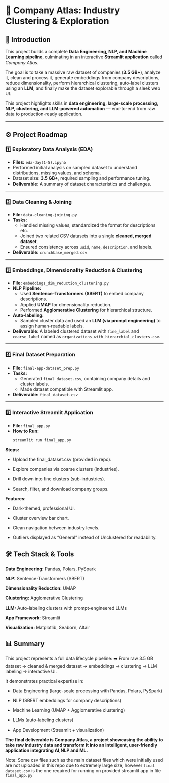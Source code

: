 # 📌 Company Atlas: Industry Clustering & Exploration  

## 📝 Introduction  
This project builds a complete **Data Engineering, NLP, and Machine Learning pipeline**, culminating in an interactive **Streamlit application** called *Company Atlas*.  

The goal is to take a massive raw dataset of companies (**3.5 GB+**), analyze it, clean and process it, generate embeddings from company descriptions, reduce dimensionality, perform hierarchical clustering, auto-label clusters using an **LLM**, and finally make the dataset explorable through a sleek web UI.  

This project highlights skills in **data engineering, large-scale processing, NLP, clustering, and LLM-powered automation** — end-to-end from raw data to production-ready application.  

---

## ⚙️ Project Roadmap  

### 1️⃣ Exploratory Data Analysis (EDA)  
- **Files:** `eda-day(1-5).ipynb`  
- Performed initial analysis on sampled dataset to understand distributions, missing values, and schema.  
- Dataset size: **3.5 GB+**, required sampling and performance tuning.  
- **Deliverable:** A summary of dataset characteristics and challenges.  

---

### 2️⃣ Data Cleaning & Joining  
- **File:** `data-cleaning-joining.py`  
- **Tasks:**  
  - Handled missing values, standardized the format for descriptions etc.  
  - Joined two related CSV datasets into a single **cleaned, merged dataset**.  
  - Ensured consistency across `uuid`, `name`, `description`, and labels.  
- **Deliverable:** `crunchbase_merged.csv`  

---

### 3️⃣ Embeddings, Dimensionality Reduction & Clustering  
- **File:** `embeddings_dim_reduction_clustering.py`  
- **NLP Pipeline:**  
  - Used **Sentence-Transformers (SBERT)** to embed company descriptions.  
  - Applied **UMAP** for dimensionality reduction.  
  - Performed **Agglomerative Clustering** for hierarchical structure.  
- **Auto-labeling:**  
  - Sampled cluster data and used an **LLM (via prompt engineering)** to assign human-readable labels.  
- **Deliverable:** A labeled clustered dataset with `fine_label` and `coarse_label` named as `organizations_with_hierarchial_clusters.csv`.  

---

### 4️⃣ Final Dataset Preparation  
- **File:** `final-app-dataset_prep.py`  
- **Tasks:**  
  - Generated `final_dataset.csv`, containing company details and cluster labels.  
  - Made dataset compatible with Streamlit app.  
- **Deliverable:** `final_dataset.csv`  

---

### 5️⃣ Interactive Streamlit Application  
- **File:** `final_app.py`  
- **How to Run:**  
  ```bash
  streamlit run final_app.py

**Steps:**

- Upload the final_dataset.csv (provided in repo).

- Explore companies via coarse clusters (industries).

- Drill down into fine clusters (sub-industries).

- Search, filter, and download company groups.

**Features:**

- Dark-themed, professional UI.

- Cluster overview bar chart.

- Clean navigation between industry levels.

- Outliers displayed as “General” instead of Unclustered for readability.

## 🛠️ Tech Stack & Tools

**Data Engineering:** Pandas, Polars, PySpark

**NLP:** Sentence-Transformers (SBERT)

**Dimensionality Reduction:** UMAP

**Clustering:** Agglomerative Clustering

**LLM:** Auto-labeling clusters with prompt-engineered LLMs

**App Framework:** Streamlit

**Visualization:** Matplotlib, Seaborn, Altair

## 📊 Summary

This project represents a full data lifecycle pipeline:
➡️ From raw 3.5 GB dataset → cleaned & merged dataset → embeddings → clustering → LLM labeling → interactive UI.

It demonstrates practical expertise in:

- Data Engineering (large-scale processing with Pandas, Polars, PySpark)

- NLP (SBERT embeddings for company descriptions)

- Machine Learning (UMAP + Agglomerative clustering)

- LLMs (auto-labeling clusters)

- App Development (Streamlit + visualization)

**The final deliverable is Company Atlas, a project showcasing the ability to take raw industry data and transform it into an intelligent, user-friendly application integrating AI,NLP and ML.**

Note: Some csv files such as the main dataset files which were initially used are not uploaded in this repo due to extremely large size, however `final dataset.csv` is the one required for running on provided streamlit app in file `final_app.py` 
